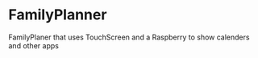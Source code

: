 # FamilyPlanner
 FamilyPlaner that uses TouchScreen and a Raspberry to show calenders and other apps
